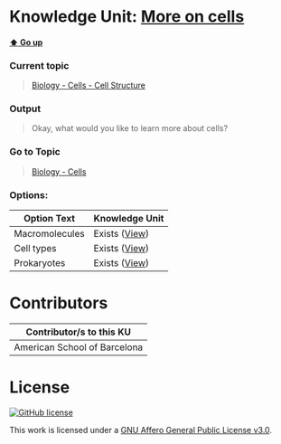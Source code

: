 # Knowledge Unit: [More on cells](../../knowledge_units/biology-cells-cell-structure/more-on-cells.md)

#### [:arrow_up: Go up](../../topics/biology-cells-cell-structure.md)
### Current topic
> [Biology - Cells - Cell Structure](../../topics/biology-cells-cell-structure.md)
### Output
> Okay, what would you like to learn more about cells?
### Go to Topic
> [Biology - Cells](../../topics/biology-cells.md)

### Options: 

| Option Text | Knowledge Unit |
| - | - |  
| Macromolecules  |  Exists ([View](../../knowledge_units/biology-cells/macromolecules.md))  |  
| Cell types  |  Exists ([View](../../knowledge_units/biology-cells/cell-types.md))  |  
| Prokaryotes  |  Exists ([View](../../knowledge_units/biology-cells/prokaryotes.md))  | 

# Contributors

| Contributor/s to this KU |
| - | 
| American School of Barcelona |

# License
[![GitHub license](https://img.shields.io/github/license/inbrainz/cerebro)](https://github.com/inbrainz/cerebro/blob/master/LICENSE)

This work is licensed under a [GNU Affero General Public License v3.0](https://www.gnu.org/licenses/agpl-3.0.txt).